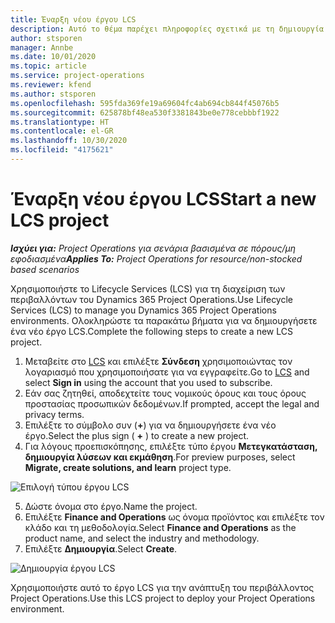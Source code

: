 ```yaml
---
title: Έναρξη νέου έργου LCS
description: Αυτό το θέμα παρέχει πληροφορίες σχετικά με τη δημιουργία ενός νέου έργου στο LCS για το περιβάλλον Project Operations.
author: stsporen
manager: Annbe
ms.date: 10/01/2020
ms.topic: article
ms.service: project-operations
ms.reviewer: kfend
ms.author: stsporen
ms.openlocfilehash: 595fda369fe19a69604fc4ab694cb844f45076b5
ms.sourcegitcommit: 625878bf48ea530f3381843be0e778cebbbf1922
ms.translationtype: HT
ms.contentlocale: el-GR
ms.lasthandoff: 10/30/2020
ms.locfileid: "4175621"
---
```

# <a name="start-a-new-lcs-project"></a><span data-ttu-id="a9331-103">Έναρξη νέου έργου LCS</span><span class="sxs-lookup"><span data-stu-id="a9331-103">Start a new LCS project</span></span>

<span data-ttu-id="a9331-104">_**Ισχύει για:** Project Operations για σενάρια βασισμένα σε πόρους/μη εφοδιασμένα_</span><span class="sxs-lookup"><span data-stu-id="a9331-104">_**Applies To:** Project Operations for resource/non-stocked based scenarios_</span></span>

<span data-ttu-id="a9331-105">Χρησιμοποιήστε το Lifecycle Services (LCS) για τη διαχείριση των περιβαλλόντων του Dynamics 365 Project Operations.</span><span class="sxs-lookup"><span data-stu-id="a9331-105">Use Lifecycle Services (LCS) to manage you Dynamics 365 Project Operations environments.</span></span> <span data-ttu-id="a9331-106">Ολοκληρώστε τα παρακάτω βήματα για να δημιουργήσετε ένα νέο έργο LCS.</span><span class="sxs-lookup"><span data-stu-id="a9331-106">Complete the following steps to create a new LCS project.</span></span>

1. <span data-ttu-id="a9331-107">Μεταβείτε στο [LCS](https://lcs.dynamics.com/Logon/Index) και επιλέξτε **Σύνδεση** χρησιμοποιώντας τον λογαριασμό που χρησιμοποιήσατε για να εγγραφείτε.</span><span class="sxs-lookup"><span data-stu-id="a9331-107">Go to [LCS](https://lcs.dynamics.com/Logon/Index) and select **Sign in** using the account that you used to subscribe.</span></span>
2. <span data-ttu-id="a9331-108">Εάν σας ζητηθεί, αποδεχτείτε τους νομικούς όρους και τους όρους προστασίας προσωπικών δεδομένων.</span><span class="sxs-lookup"><span data-stu-id="a9331-108">If prompted, accept the legal and privacy terms.</span></span>
3. <span data-ttu-id="a9331-109">Επιλέξτε το σύμβολο συν (**+**) για να δημιουργήσετε ένα νέο έργο.</span><span class="sxs-lookup"><span data-stu-id="a9331-109">Select the plus sign ( **+** ) to create a new project.</span></span>
4. <span data-ttu-id="a9331-110">Για λόγους προεπισκόπησης, επιλέξτε τύπο έργου **Μετεγκατάσταση, δημιουργία λύσεων και εκμάθηση**.</span><span class="sxs-lookup"><span data-stu-id="a9331-110">For preview purposes, select **Migrate, create solutions, and learn** project type.</span></span>

  ![Επιλογή τύπου έργου LCS](./media/create-lcs-1.png)

5. <span data-ttu-id="a9331-112">Δώστε όνομα στο έργο.</span><span class="sxs-lookup"><span data-stu-id="a9331-112">Name the project.</span></span> 
6. <span data-ttu-id="a9331-113">Επιλέξτε **Finance and Operations** ως όνομα προϊόντος και επιλέξτε τον κλάδο και τη μεθοδολογία.</span><span class="sxs-lookup"><span data-stu-id="a9331-113">Select **Finance and Operations** as the product name, and select the industry and methodology.</span></span> 
7. <span data-ttu-id="a9331-114">Επιλέξτε **Δημιουργία**.</span><span class="sxs-lookup"><span data-stu-id="a9331-114">Select **Create**.</span></span>

![Δημιουργία έργου LCS](./media/create-lcs-2.png)

<span data-ttu-id="a9331-116">Χρησιμοποιήστε αυτό το έργο LCS για την ανάπτυξη του περιβάλλοντος Project Operations.</span><span class="sxs-lookup"><span data-stu-id="a9331-116">Use this LCS project to deploy your Project Operations environment.</span></span>

